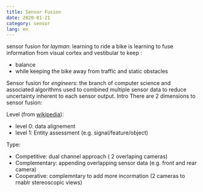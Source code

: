 ```yaml
---
title: Sensor Fusion
date: 2020-01-21
category: sensor
lang: en
---
```

sensor fusion for *layman*: learning to ride a bike is learning to fuse information from visual cortex and vestibular to keep :
* balance 
* while keeping the bike away from traffic and static obstacles


Sensor fusion for *engineers*: the branch of computer science and associated algorithms used to combined multiple sensor data to reduce uncertainty inherent to each sensor output.
Intro
There are 2 dimensions to sensor fusion:

Level (from [wikipedia](https://en.wikipedia.org/wiki/Sensor_fusion#Levels)): 
* level 0: data alignement 
* level 1:  Entity assessment (e.g. signal/feature/object)

Type:
* Competitive: dual channel approach ( 2 overlaping cameras)
* Complementary: appending overlapping sensor data (e.g. front and rear camera)
* Cooperative: complemntary to add more incormation (2 cameras to rnablr stereoscopic views)
